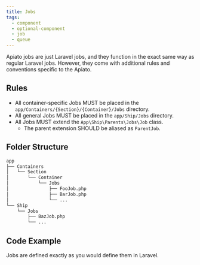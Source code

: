 ```yaml
---
title: Jobs
tags:
  - component
  - optional-component
  - job
  - queue
---
```


Apiato jobs are just Laravel jobs,
and they function in the exact same way as regular Laravel jobs.
However, they come with additional rules and conventions specific to the Apiato.

## Rules

- All container-specific Jobs MUST be placed in the `app/Containers/{Section}/{Container}/Jobs` directory.
- All general Jobs MUST be placed in the `app/Ship/Jobs` directory.
- All Jobs MUST extend the `App\Ship\Parents\Jobs\Job` class.
  - The parent extension SHOULD be aliased as `ParentJob`.

## Folder Structure

```markdown
app
├── Containers
│   └── Section
│       └── Container
│           └── Jobs
│               ├── FooJob.php
│               ├── BarJob.php
│               └── ...
└── Ship
    └── Jobs
        ├── BazJob.php
        └── ...
```

## Code Example

Jobs are defined exactly as you would define them in Laravel.
